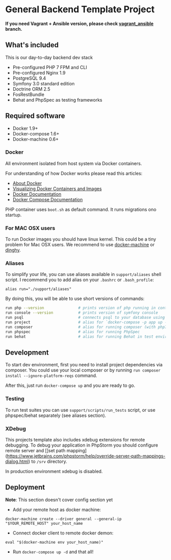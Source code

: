 General Backend Template Project
===================================

**If you need Vagrant + Ansible version, please check [vagrant_ansible](https://github.com/intellectsoft-uk/symfony-skeleton/tree/vagrant_ansible) branch.**

## What's included

This is our day-to-day backend dev stack

 - Pre-configured PHP 7 FPM and CLI
 - Pre-configured Nginx 1.9
 - PostgreSQL 9.4
 - Symfony 3.0 standard edition
 - Doctrine ORM 2.5
 - FosRestBundle
 - Behat and PhpSpec as testing frameworks

## Required software

 - Docker 1.9+
 - Docker-compose 1.6+
 - Docker-machine 0.6+

### Docker

All environment isolated from host system via Docker containers.

For understanding of how Docker works please read this articles:

 - [About Docker](http://www.wintellect.com/devcenter/paulballard/what-developers-need-to-know-about-docker)
 - [Visualizing Docker Containers and Images](http://merrigrove.blogspot.com.by/2015/10/visualizing-docker-containers-and-images.html)
 - [Docker Documentation](https://docs.docker.com/engine/misc/)
 - [Docker Compose Documentation](https://docs.docker.com/compose/)

PHP container uses `boot.sh` as default command. It runs migrations ono startup.

### For MAC OSX users

To run Docker images you should have linux kernel. This could be a tiny problem for Mac OSX users. We recommend to use [docker-machine](https://docs.docker.com/v1.8/installation/mac/) or [dinghy](https://github.com/codekitchen/dinghy).

### Aliases

To simplify your life, you can use aliases available in `support/aliases` shell script. I recommend you to add alias on your `.bashrc` or `.bash_profile`:

```
alias run="./support/aliases"
```

By doing this, you will be able to use short versions of commands:

```bash
run php --version               # prints version of php running in container
run console --version           # prints version of symfony console
run psql                        # connects psql to your database using containers
run project                     # alias for `docker-compose -p app up -d`
run composer                    # alias for running composer (with php7 in separate docker container)
run phpspec                     # alias for running PhpSpec
run behat                       # alias for running Behat in test environment
```

## Development

To start dev environment, first you need to install project dependencies via composer. You could use your local composer or by running `run composer install --ignore-platform-reqs` command.

After this, just run `docker-compose up` and you are ready to go.

### Testing

To run test suites you can use `support/scripts/run_tests` script, or use phpspec/behat separately (see aliases section).

### XDebug

This projects template also includes xdebug extensions for remote debugging. To debug your application in PhpStorm you should configure remote server and []set path mapping](https://www.jetbrains.com/phpstorm/help/override-server-path-mappings-dialog.html) to `/srv` directory.

In production environment xdebug is disabled.

## Deployment

**Note**: This section doesn't cover config section yet

 - Add your remote host as docker machine:

```
docker-machine create --driver general --general-ip "$YOUR_REMOTE_HOST" your_host_name
```

 - Connect docker client to remote docker demon:

```
eval "$(docker-machine env your_host_name)"
```

 - Run `docker-compose up -d` and that all!



